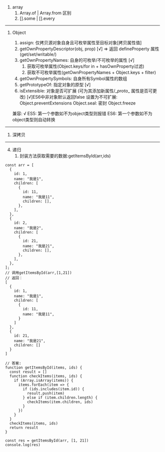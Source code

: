 1. array
   1. Array.of | Array.from 区别
   2. [].some | [].every

--- 
1. Object
   1. assign: 仅拷贝源对象自身且可枚举属性至目标对象[拷贝属性值]
   2. getOwnPropertyDescriptor(obj, prop) [√]
      => 返回 defineProperty 属性(get/set/writable/) 
   3. getOwnPropertyNames: 自身的可枚举/不可枚举的属性 [√]
      1. 获取可枚举属性(Object.keys/for in + hasOwnProperty过滤)
      2. 获取不可枚举属性(getOwnPropertyNames + Object.keys + filter)
   4. getOwnPropertySymbols: 自身所有Symbol属性的数组
   5. getPrototypeOf: 指定对象的原型 [√]
   6. isExtensible: 对象是否可扩展 (可为其添加新属性/\__proto__ 属性是否可更改) [√]ES6中非对象默认返回false
        设置为不可扩展: 
        Object.preventExtensions
        Object.seal: 密封
        Object.freeze


    兼容: √
    ES5: 第一个参数如不为object类型则报错
    ES6: 第一个参数如不为object类型则自动转换

---

1. 深拷贝
   
---

4. 递归
   1. 封装方法获取需要的数据:getItemsById(arr,ids)
```
const arr = [
  {
    id: 1,
    name: "我是1",
    children: [
      {
        id: 11,
        name: "我是11",
        children: [],
      },
    ],
  },
  {
    id: 2,
    name: "我是2",
    children: [
      {
        id: 21,
        name: "我是21",
        children: [],
      },
    ],
  },
];
// 调用getItemsById(arr,[1,21])
// 返回：
[
  {
    id: 1,
    name: "我是1",
    children: [
      {
        id: 11,
        name: "我是11",
      }
    ]
  },
  {
    id: 21,
    name: "我是21",
    children: []
  }
]
```
```
// 答案: 
function getItemsById(items, ids) {
  const result = []
  function checkItems(items, ids) {
    if (Array.isArray(items)) {
      items.forEach(item => {
        if (ids.includes(item.id)) {
          result.push(item)
        } else if (item.children.length) {
          checkItems(item.children, ids)
        }
      })
    }
  }
  checkItems(items, ids)
  return result
}

const res = getItemsById(arr, [1, 21])
console.log(res)
```

